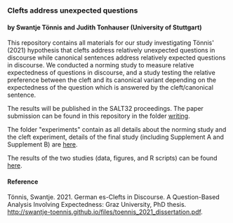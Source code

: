 ### Clefts address unexpected questions
#### by Swantje Tönnis and Judith Tonhauser (University of Stuttgart)

This repository contains all materials for our study investigating Tönnis' (2021) hypothesis that clefts address relatively 
unexpected questions in discourse while canonical sentences address relatively expected questions in discourse. We conducted a norming study to measure relative expectedness of questions in discourse, and a study testing the relative preference between the cleft and its canonical variant depending on the expectedness of the question which is answered by the cleft/canonical sentence. 

The results will be published in the SALT32 proceedings. The paper submission can be found in this repository in the folder [writing](https://github.com/swantje-toennis/expectations_cleft/tree/main/writing).

The folder "experiments" contain as all details about the norming study and the cleft experiment, details of the final study (including Supplement A and Supplement B) are [here](https://github.com/swantje-toennis/expectations_cleft/tree/main/experiments/main).

The results of the two studies (data, figures, and R scripts) can be found [here](https://github.com/swantje-toennis/expectations_cleft/tree/main/results/main). 


#### Reference
Tönnis, Swantje. 2021. German es-Clefts in Discourse. A Question-Based Analysis
Involving Expectedness: Graz University, PhD thesis. http://swantje-toennis.github.io/files/toennis_2021_dissertation.pdf.
